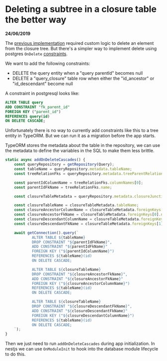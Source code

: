 # Deleting a subtree in a closure table the better way

__24/06/2019__

<!-- ![aquaduct](https://en.wikipedia.org/wiki/Pont_du_Gard#/media/File:Pont_du_Gard_BLS.jpg) -->

The [previous implementation](https://shusson.info/post/deletingasubtreeinaclosuretable) required custom logic to delete an element from the closure tree.
But there's a simpler way to implement delete using postgres `OnDelete` [constraints](https://www.postgresql.org/docs/9.5/ddl-constraints.html).

We want to add the following constraints:

- DELETE the query entity when a "query parentId" becomes null
- DELETE a "query_closure" table row when either the "id_ancestor" or "id_descendant" become null

A constraint in postgresql looks like:

```SQL
ALTER TABLE query
ADD CONSTRAINT "fk_parent_id"
FOREIGN KEY ("parent_id")
REFERENCES query(id)
ON DELETE CASCADE;
```

Unfortunately there is no way to currently add constraints like this to a tree entity in TypeORM. But we can run it as a migration before the app starts.

TypeORM stores the metadata about the table in the repository, we can use the metadata to define the variables in the SQL to make them less brittle.

```typescript
static async addOnDeleteCascades() {
    const queryRepository = getRepository(Query);
    const tableName = queryRepository.metadata.tableName;
    const treeRelationFks = queryRepository.metadata.treeParentRelation.foreignKeys[0];

    const parentIdColumnName = treeRelationFks.columnNames[0];
    const parentIdFkName = treeRelationFks.name;

    const closureTableMetadata = queryRepository.metadata.closureJunctionTable;

    const closureTableName = closureTableMetadata.tableName;
    const closureAncestorColumnName = closureTableMetadata.foreignKeys[0].columnNames[0];
    const closureAncestorFkName = closureTableMetadata.foreignKeys[0].name;
    const closureDescendantColumnName = closureTableMetadata.foreignKeys[1].columnNames[0];
    const closureDescendantFkName = closureTableMetadata.foreignKeys[1].name;

    await getConnection().query(`
            ALTER TABLE ${tableName}
            DROP CONSTRAINT "${parentIdFkName}",
            ADD CONSTRAINT "${parentIdFkName}"
            FOREIGN KEY ("${parentIdColumnName}")
            REFERENCES ${tableName}(id)
            ON DELETE CASCADE;

            ALTER TABLE ${closureTableName}
            DROP CONSTRAINT "${closureAncestorFkName}",
            ADD CONSTRAINT "${closureAncestorFkName}"
            FOREIGN KEY ("${closureAncestorColumnName}")
            REFERENCES ${tableName}(id)
            ON DELETE CASCADE;

            ALTER TABLE ${closureTableName}
            DROP CONSTRAINT "${closureDescendantFkName}",
            ADD CONSTRAINT "${closureDescendantFkName}"
            FOREIGN KEY ("${closureDescendantColumnName}")
            REFERENCES ${tableName}(id)
            ON DELETE CASCADE;
    `);
}
```

Then we just need to run `addOnDeleteCascades` during app initialization. In nestjs we can use `OnModuleInit` to hook into the database module lifecycle to do this.
